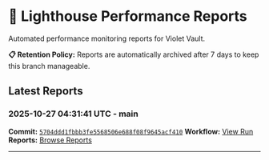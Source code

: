 # 🔦 Lighthouse Performance Reports

Automated performance monitoring reports for Violet Vault.

**📋 Retention Policy:** Reports are automatically archived after 7 days to keep this branch manageable.

## Latest Reports

### 2025-10-27 04:31:41 UTC - main

**Commit:** [`5704ddd1fbbb3fe5568506e688f08f9645acf410`](https://github.com/thef4tdaddy/violet-vault/commit/5704ddd1fbbb3fe5568506e688f08f9645acf410)
**Workflow:** [View Run](https://github.com/thef4tdaddy/violet-vault/actions/runs/18829885795)
**Reports:** [Browse Reports](https://github.com/thef4tdaddy/violet-vault/tree/lighthouse-reports/reports/main/2025-10-27_04-31-39)


---

